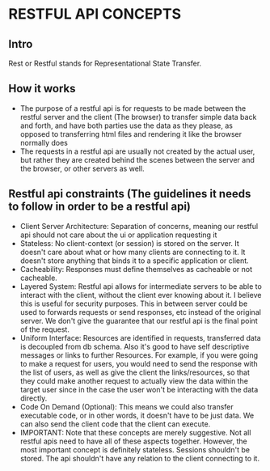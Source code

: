 # RESTFUL API CONCEPTS

## Intro
Rest or Restful stands for Representational State Transfer.

## How it works
- The purpose of a restful api is for requests to be made between the restful server and the client (The browser) to transfer simple data back and forth, and have both parties use the data as they please, as opposed to transferring html files and rendering it like the browser normally does
- The requests in a restful api are usually not created by the actual user, but rather they are created behind the scenes between the server and the browser, or other servers as well.

## Restful api constraints (The guidelines it needs to follow in order to be a restful api)
- Client Server Architecture: Separation of concerns, meaning our restful api should not care about the ui or application requesting it
- Stateless: No client-context (or session) is stored on the server. It doesn't care about what or how many clients are connecting to it. It doesn't store anything that binds it to a specific application or client.
- Cacheability: Responses must define themselves as cacheable or not cacheable.
- Layered System: Restful api allows for intermediate servers to be able to interact with the client, without the client ever knowing about it. I believe this is useful for security purposes. This in between server could be used to forwards requests or send responses, etc instead of the original server. We don't give the guarantee that our restful api is the final point of the request.
- Uniform Interface: Resources are identified in requests, transferred data is decoupled from db schema. Also it's good to have self descriptive messages or links to further Resources. For example, if you were going to make a request for users, you would need to send the response with the list of users, as well as give the client the links/resources, so that they could make another request to actually view the data within the target user since in the case the user won't be interacting with the data directly.
- Code On Demand (Optional): This means we could also transfer executable code, or in other words, it doesn't have to be just data. We can also send the client code that the client can execute.
- IMPORTANT: Note that these concepts are merely suggestive. Not all restful apis need to have all of these aspects together. However, the most important concept is definitely stateless. Sessions shouldn't be stored. The api shouldn't have any relation to the client connecting to it. 

